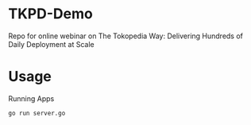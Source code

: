 # TKPD-Demo
Repo for online webinar on The Tokopedia Way: Delivering Hundreds of Daily Deployment at Scale

# Usage
Running Apps
```
go run server.go
```
